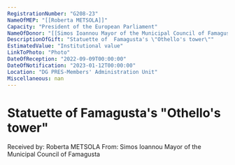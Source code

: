 ```yaml
---
RegistrationNumber: "G208-23"
NameOfMEP: "[[Roberta METSOLA]]"
Capacity: "President of the European Parliament"
NameOfDonor: "[[Simos Ioannou Mayor of the Municipal Council of Famagusta]]"
DescriptionOfGift: "Statuette of  Famagusta's \"Othello's tower\""
EstimatedValue: "Institutional value"
LinkToPhoto: "Photo"
DateOfReception: "2022-09-09T00:00:00"
DateOfNotification: "2023-01-12T00:00:00"
Location: "DG PRES-Members' Administration Unit"
Miscellaneous: nan
---
```


# Statuette of  Famagusta's "Othello's tower"

Received by: Roberta METSOLA
From: Simos Ioannou Mayor of the Municipal Council of Famagusta
